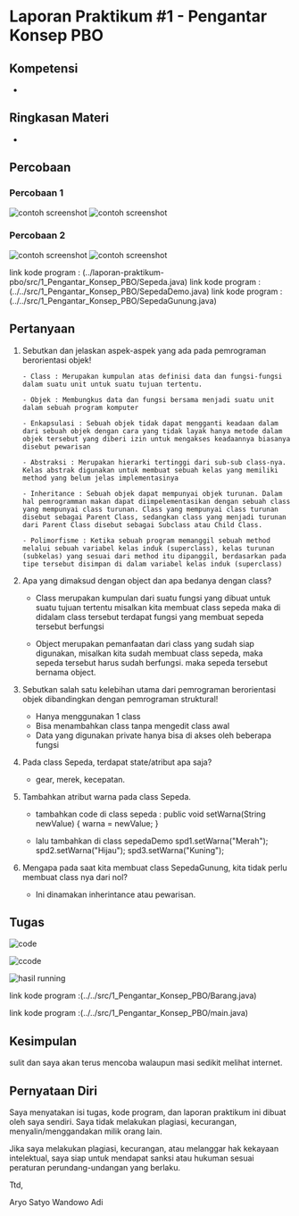 # Laporan Praktikum #1 - Pengantar Konsep PBO

## Kompetensi

-

## Ringkasan Materi

-

## Percobaan

### Percobaan 1

![contoh screenshot](img/1.png)
![contoh screenshot](img/2.png)


### Percobaan 2

![contoh screenshot](img/3.png)
![contoh screenshot](img/4.png)

link kode program : (../laporan-praktikum-pbo/src/1_Pengantar_Konsep_PBO/Sepeda.java)
link kode program : (../../src/1_Pengantar_Konsep_PBO/SepedaDemo.java)
link kode program : (../../src/1_Pengantar_Konsep_PBO/SepedaGunung.java)


## Pertanyaan

 1. Sebutkan dan jelaskan aspek-aspek yang ada pada pemrograman berorientasi objek!

 		- Class : Merupakan kumpulan atas definisi data dan fungsi-fungsi dalam suatu unit untuk suatu tujuan tertentu. 

 		- Objek : Membungkus data dan fungsi bersama menjadi suatu unit dalam sebuah program komputer

 	 	- Enkapsulasi : Sebuah objek tidak dapat mengganti keadaan dalam dari sebuah objek dengan cara yang tidak layak hanya metode dalam objek tersebut yang diberi izin untuk mengakses keadaannya biasanya disebut pewarisan

 		- Abstraksi : Merupakan hierarki tertinggi dari sub-sub class-nya. Kelas abstrak digunakan untuk membuat sebuah kelas yang memiliki method yang belum jelas implementasinya 

 		- Inheritance : Sebuah objek dapat mempunyai objek turunan. Dalam hal pemrogramman makan dapat diimpelementasikan dengan sebuah class yang mempunyai class turunan. Class yang mempunyai class turunan disebut sebagai Parent Class, sedangkan class yang menjadi turunan dari Parent Class disebut sebagai Subclass atau Child Class.

 		- Polimorfisme : Ketika sebuah program memanggil sebuah method melalui sebuah variabel kelas induk (superclass), kelas turunan (subkelas) yang sesuai dari method itu dipanggil, berdasarkan pada tipe tersebut disimpan di dalam variabel kelas induk (superclass)

 2. Apa yang dimaksud dengan object dan apa bedanya dengan class?

 	- Class merupakan kumpulan dari suatu fungsi yang dibuat untuk suatu tujuan tertentu misalkan kita membuat class sepeda maka di didalam class tersebut terdapat fungsi yang membuat sepeda tersebut berfungsi

 	- Object merupakan pemanfaatan dari class yang sudah siap digunakan, misalkan kita sudah membuat class sepeda, maka sepeda tersebut harus sudah berfungsi. maka sepeda tersebut bernama object. 

 3. Sebutkan salah satu kelebihan utama dari pemrograman berorientasi objek dibandingkan dengan pemrograman struktural! 

	- Hanya menggunakan 1 class
	- Bisa menambahkan class tanpa mengedit class awal
	- Data yang digunakan private hanya bisa di akses oleh beberapa fungsi

4. Pada class Sepeda, terdapat state/atribut apa saja?

	- gear, merek, kecepatan.

5. Tambahkan atribut warna pada class Sepeda.
	
	-  tambahkan code di class sepeda : 
	public void setWarna(String newValue)
    {
        warna = newValue;
    }

    - lalu tambahkan di class sepedaDemo
    	spd1.setWarna("Merah");
    	spd2.setWarna("Hijau");
    	spd3.setWarna("Kuning");

6. Mengapa pada saat kita membuat class SepedaGunung, kita tidak perlu membuat class nya dari nol?

	- Ini dinamakan inherintance atau pewarisan.

## Tugas

![code](img/5.png)

![ccode](img/6.png)

![hasil running](img/7.png)


link kode program :(../../src/1_Pengantar_Konsep_PBO/Barang.java)

link kode program :(../../src/1_Pengantar_Konsep_PBO/main.java)

## Kesimpulan

sulit dan saya akan terus mencoba walaupun masi sedikit melihat internet.

## Pernyataan Diri

Saya menyatakan isi tugas, kode program, dan laporan praktikum ini dibuat oleh saya sendiri. Saya tidak melakukan plagiasi, kecurangan, menyalin/menggandakan milik orang lain.

Jika saya melakukan plagiasi, kecurangan, atau melanggar hak kekayaan intelektual, saya siap untuk mendapat sanksi atau hukuman sesuai peraturan perundang-undangan yang berlaku.

Ttd,

Aryo Satyo Wandowo Adi
